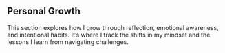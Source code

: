 ## Personal Growth

This section explores how I grow through reflection, emotional awareness, and intentional habits. It’s where I track the shifts in my mindset and the lessons I learn from navigating challenges.